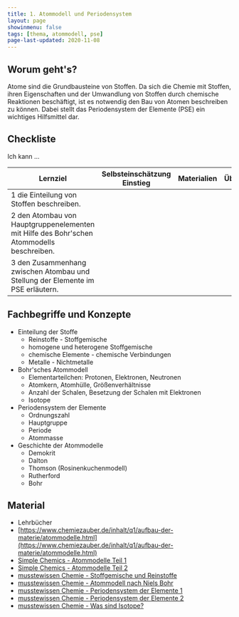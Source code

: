 ```yaml
---
title: 1. Atommodell und Periodensystem
layout: page
showinmenu: false
tags: [thema, atommodell, pse]
page-last-updated: 2020-11-08
---
```


## Worum geht's?

Atome sind die Grundbausteine von Stoffen. Da sich die Chemie mit Stoffen, ihren Eigenschaften und der Umwandlung von Stoffen durch chemische Reaktionen beschäftigt, ist es notwendig den Bau von Atomen beschreiben zu können. Dabei stellt das Periodensystem der Elemente (PSE) ein wichtiges Hilfsmittel dar.

## Checkliste

Ich kann ...

| Lernziel | Selbsteinschätzung <br />Einstieg | Materialien | Übungen | Selbsteinschätzung <br />Ausstieg |
| ---   | ---      | ---         | ---     | ---      |
| 1 die Einteilung von Stoffen beschreiben. |  |  |  |  |
| 2 den Atombau von Hauptgruppenelementen mit Hilfe des Bohr'schen Atommodells beschreiben. |  |  |  |  |
| 3 den Zusammenhang zwischen Atombau und Stellung der Elemente im PSE erläutern. |  |  |  |  |

## Fachbegriffe und Konzepte

- Einteilung der Stoffe
	- Reinstoffe - Stoffgemische
	- homogene und heterogene Stoffgemische
	- chemische Elemente - chemische Verbindungen
	- Metalle - Nichtmetalle
- Bohr'sches Atommodell
	- Elementarteilchen: Protonen, Elektronen, Neutronen
	- Atomkern, Atomhülle, Größenverhältnisse
	- Anzahl der Schalen, Besetzung der Schalen mit Elektronen
	- Isotope
- Periodensystem der Elemente
	- Ordnungszahl
	- Hauptgruppe
	- Periode
	- Atommasse
- Geschichte der Atommodelle
	- Demokrit
	- Dalton
	- Thomson (Rosinenkuchenmodell)
	- Rutherford
	- Bohr

## Material

- Lehrbücher
- [https://www.chemiezauber.de/inhalt/q1/aufbau-der-materie/atommodelle.html](https://www.chemiezauber.de/inhalt/q1/aufbau-der-materie/atommodelle.html)
- [Simple Chemics - Atommodelle Teil 1](https://www.youtube.com/watch?v=vBXaINQwpZ0)
- [Simple Chemics - Atommodelle Teil 2](https://www.youtube.com/watch?v=hwhTXmT1xS4)
- [musstewissen Chemie - Stoffgemische und Reinstoffe](https://www.youtube.com/watch?v=FEK9tTWGiSk)
- [musstewissen Chemie - Atommodell nach Niels Bohr](https://www.youtube.com/watch?v=cG770N48Hzk)
- [musstewissen Chemie - Periodensystem der Elemente 1](https://www.youtube.com/watch?v=J2KJRRH0E3Y)
- [musstewissen Chemie - Periodensystem der Elemente 2](https://www.youtube.com/watch?v=f5-W87IGLFY)
- [musstewissen Chemie - Was sind Isotope?](https://www.youtube.com/watch?v=6DqCWFC4o6w)

